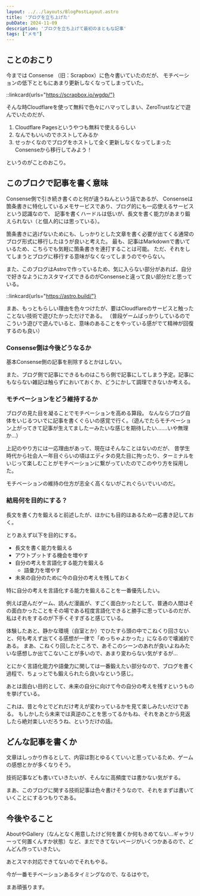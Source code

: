 ```yaml
---
layout: ../../layouts/BlogPostLayout.astro
title: 'ブログを立ち上げた'
pubDate: 2024-11-09
description: 'ブロクを立ち上げて最初のまともな記事'
tags: ["メモ"]
---
```


## ことのおこり

今までは Consense （旧：Scrapbox）に色々書いていたのだが、
モチベーションの低下とともにあまり更新しなくなってしまっていた。

::linkcard{urls="https://scrapbox.io/wgdp/"}

そんな時Cloudflareを使って無料で色々にハマってしまい、ZeroTrustなどで遊んでいたのだが、

1. Cloudflare Pagesというやつも無料で使えるらしい
2. なんでもいいのでホストしてみるか
3. せっかくなのでブログをホストして全く更新しなくなってしまったConsenseから移行してみよう！

というのがことのおこり。

## このブロクで記事を書く意味

Consense側で引き続き書くのと何が違うねんという話であるが、
Consenseは箇条書きに特化しているメモサービスであり、ブログ的にも一応使えるサービスという認識なので、
記事を書くハードルは低いが、長文を書く能力があまり鍛えられない（と個人的には思っている）。

箇条書きに逃げないためにも、しっかりとした文章を書く必要が出てくる通常のブログ形式に移行したほうが良いと考えた。
最も、記事はMarkdownで書いているため、こちらでも気軽に箇条書きを連打することは可能。
ただ、それをしてしまうとブログに移行する意味がなくなってしまうのでやらない。

また、このブログはAstroで作っているため、気に入らない部分があれば、自分で好きなようにカスタマイズできるのがConsenseと違って良い部分だと思っている。

::linkcard{urls="https://astro.build/"}

まあ、もっともらしい理由を色々つけたが、要はCloudflareのサービスと触ったことない技術で遊びたかっただけである。
（普段ゲームばっかりしているのでこういう遊びで遊んでいると、意味のあることをやっている感がでて精神が回復するのも良い）

### Consense側は今後どうなるか

基本Consense側の記事を削除するとかはしない。

また、ブログ側で記事にできるものはこちら側で記事にしてしまう予定。記事にもならない雑記は触らずにおいておくか、どうにかして調理できないか考える。

### モチベーションをどう維持するか

ブログの見た目を凝ることでモチベーションを高める算段。
なんならブログ自体をいじるついでに記事を書くぐらいの感覚で行く。（遊んでたらモチベーション上がってきて記事が生えてましたーみたいな感じを期待したい.......いや無理か...）

上記のやり方には一応理由があって、現在はそんなことはないのだが、
昔学生時代から社会人一年目ぐらいの頃はエディタの見た目に拘ったり、ターミナルをいじって楽しむことがモチベーションに繋がっていたのでこのやり方を採用した。

モチベーションの維持の仕方が志全く高くないがこれぐらいでいいのだ。

### 結局何を目的にする？

長文を書く力を鍛えると前述したが、ほかにも目的はあるため一応書き記しておく。

とりあえず以下を目的にする。

- 長文を書く能力を鍛える
- アウトプットする機会を増やす
- 自分の考えを言語化する能力を鍛える
  - 語彙力を増やす
- 未来の自分のために今の自分の考えを残しておく

特に自分の考えを言語化する能力を鍛えることを一番優先したい。

例えば遊んだゲーム、読んだ漫画が、すごく面白かったとして、普通の人間はその面白かったことをその場である程度言語化できると勝手に思っているのだが、
私はそれをするのが下手くそすぎると感じている。

体験したあと、静かな環境（自室とか）でひたすら頭の中でこねくり回さないと、何も考えず出てくる感想が一律で「めっちゃよかった」になるので壊滅的である。
まあ、こねくり回したところで、あそこのシーンのあれが良いよねみたいな感想しか出てこないことが多いので、あまり変わらない気がするが...

とにかく言語化能力や語彙力に関しては一番鍛えたい部分なので、ブログを書く過程で、ちょっとでも鍛えられたら良いなという感じ。

あとは面白い目的として、未来の自分に向けて今の自分の考えを残すというものを挙げている。

これは、昔と今とでどれだけ考えが変わっているかを見て楽しみたいだけである。
もしかしたら未来では真逆のことを思ってるかもね、それをあとから見返したら絶対楽しいだろうね、というだけの話。

## どんな記事を書くか

文章はしっかり作るとして、内容は割とゆるくていいと思っているため、ゲームの感想とかが多くなりそう。

技術記事なども書いていきたいが、そんなに高頻度では書かない気がする。

まあ、このブログに関する技術記事は色々書けそうなので、それをまずは書いていくことにするつもりである。

## 今後やること

AboutやGallery（なんとなく用意したけど何を置くか何もきめてない...ギャラリーって何置くんすか状態）など、まだできてないページがいくつかあるので、どんどん作っていきたい。

あとスマホ対応できてないのでそれもやる。

今が一番モチベーションあるタイミングなので、なるはやで。

まあ頑張ります。
